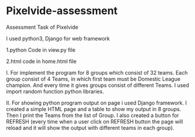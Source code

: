 # Pixelvide-assessment
Assessment Task of Pixelvide

I used python3, Django for web framework

1.python Code in view.py file

2.html code in home.html file


I. For implement the program for 8 groups which consist of 32 teams.
   Each group consist of 4 Teams, in which first team must be Domestic League champion.
   And every time it gives groups consist of different Teams.
   I used import random  function python libraries.

II. For showing python program output on page i used Django framework.
    I created a simple HTML page and a table to show my output in 8 groups.
    Then I print the Teams from the list of Group.
    I also created a button for REFRESH (every time when a user click on REFRESH button the page will reload and it will show the output with different teams in each group).

